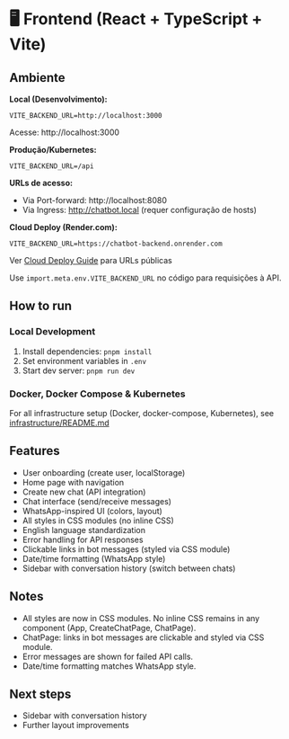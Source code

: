 
# 🖥️ Frontend (React + TypeScript + Vite)

## Ambiente

**Local (Desenvolvimento):**
```
VITE_BACKEND_URL=http://localhost:3000
```
Acesse: http://localhost:3000

**Produção/Kubernetes:**
```
VITE_BACKEND_URL=/api
```
**URLs de acesso:**
- Via Port-forward: http://localhost:8080  
- Via Ingress: http://chatbot.local (requer configuração de hosts)

**Cloud Deploy (Render.com):**
```
VITE_BACKEND_URL=https://chatbot-backend.onrender.com
```
Ver [Cloud Deploy Guide](../CLOUD_DEPLOY.md) para URLs públicas

Use `import.meta.env.VITE_BACKEND_URL` no código para requisições à API.

## How to run

### Local Development
1. Install dependencies: `pnpm install`
2. Set environment variables in `.env`
3. Start dev server: `pnpm run dev`

### Docker, Docker Compose & Kubernetes
For all infrastructure setup (Docker, docker-compose, Kubernetes), see [infrastructure/README.md](../infrastructure/README.md)

## Features
- User onboarding (create user, localStorage)
- Home page with navigation
- Create new chat (API integration)
- Chat interface (send/receive messages)
- WhatsApp-inspired UI (colors, layout)
- All styles in CSS modules (no inline CSS)
- English language standardization
- Error handling for API responses
- Clickable links in bot messages (styled via CSS module)
- Date/time formatting (WhatsApp style)
- Sidebar with conversation history (switch between chats)

## Notes
- All styles are now in CSS modules. No inline CSS remains in any component (App, CreateChatPage, ChatPage).
- ChatPage: links in bot messages are clickable and styled via CSS module.
- Error messages are shown for failed API calls.
- Date/time formatting matches WhatsApp style.

## Next steps
- Sidebar with conversation history
- Further layout improvements

